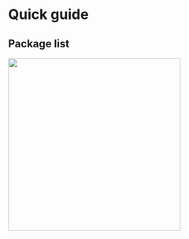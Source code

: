 # Quick guide

## Package list
<div style="text-align: left;"><img src="../images/main_mobile-350x252.png" style="width: 350px;"></div><br>
